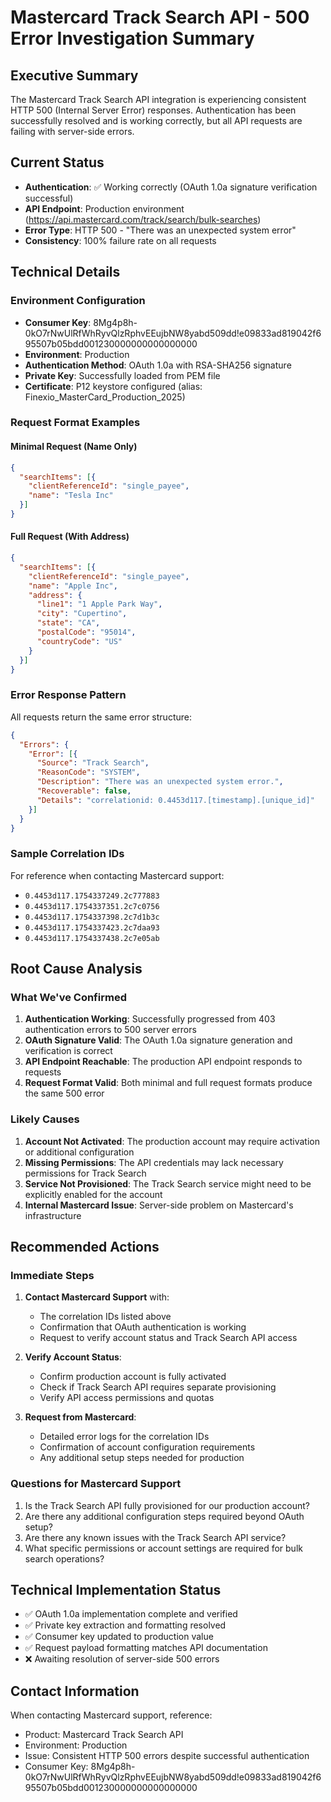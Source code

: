 # Mastercard Track Search API - 500 Error Investigation Summary

## Executive Summary
The Mastercard Track Search API integration is experiencing consistent HTTP 500 (Internal Server Error) responses. Authentication has been successfully resolved and is working correctly, but all API requests are failing with server-side errors.

## Current Status
- **Authentication**: ✅ Working correctly (OAuth 1.0a signature verification successful)
- **API Endpoint**: Production environment (https://api.mastercard.com/track/search/bulk-searches)
- **Error Type**: HTTP 500 - "There was an unexpected system error"
- **Consistency**: 100% failure rate on all requests

## Technical Details

### Environment Configuration
- **Consumer Key**: 8Mg4p8h-0kO7rNwUlRfWhRyvQlzRphvEEujbNW8yabd509dd!e09833ad819042f695507b05bdd001230000000000000000
- **Environment**: Production
- **Authentication Method**: OAuth 1.0a with RSA-SHA256 signature
- **Private Key**: Successfully loaded from PEM file
- **Certificate**: P12 keystore configured (alias: Finexio_MasterCard_Production_2025)

### Request Format Examples

#### Minimal Request (Name Only)
```json
{
  "searchItems": [{
    "clientReferenceId": "single_payee",
    "name": "Tesla Inc"
  }]
}
```

#### Full Request (With Address)
```json
{
  "searchItems": [{
    "clientReferenceId": "single_payee",
    "name": "Apple Inc",
    "address": {
      "line1": "1 Apple Park Way",
      "city": "Cupertino",
      "state": "CA",
      "postalCode": "95014",
      "countryCode": "US"
    }
  }]
}
```

### Error Response Pattern
All requests return the same error structure:
```json
{
  "Errors": {
    "Error": [{
      "Source": "Track Search",
      "ReasonCode": "SYSTEM",
      "Description": "There was an unexpected system error.",
      "Recoverable": false,
      "Details": "correlationid: 0.4453d117.[timestamp].[unique_id]"
    }]
  }
}
```

### Sample Correlation IDs
For reference when contacting Mastercard support:
- `0.4453d117.1754337249.2c777883`
- `0.4453d117.1754337351.2c7c0756`
- `0.4453d117.1754337398.2c7d1b3c`
- `0.4453d117.1754337423.2c7daa93`
- `0.4453d117.1754337438.2c7e05ab`

## Root Cause Analysis

### What We've Confirmed
1. **Authentication Working**: Successfully progressed from 403 authentication errors to 500 server errors
2. **OAuth Signature Valid**: The OAuth 1.0a signature generation and verification is correct
3. **API Endpoint Reachable**: The production API endpoint responds to requests
4. **Request Format Valid**: Both minimal and full request formats produce the same 500 error

### Likely Causes
1. **Account Not Activated**: The production account may require activation or additional configuration
2. **Missing Permissions**: The API credentials may lack necessary permissions for Track Search
3. **Service Not Provisioned**: The Track Search service might need to be explicitly enabled for the account
4. **Internal Mastercard Issue**: Server-side problem on Mastercard's infrastructure

## Recommended Actions

### Immediate Steps
1. **Contact Mastercard Support** with:
   - The correlation IDs listed above
   - Confirmation that OAuth authentication is working
   - Request to verify account status and Track Search API access

2. **Verify Account Status**:
   - Confirm production account is fully activated
   - Check if Track Search API requires separate provisioning
   - Verify API access permissions and quotas

3. **Request from Mastercard**:
   - Detailed error logs for the correlation IDs
   - Confirmation of account configuration requirements
   - Any additional setup steps needed for production

### Questions for Mastercard Support
1. Is the Track Search API fully provisioned for our production account?
2. Are there any additional configuration steps required beyond OAuth setup?
3. Are there any known issues with the Track Search API service?
4. What specific permissions or account settings are required for bulk search operations?

## Technical Implementation Status
- ✅ OAuth 1.0a implementation complete and verified
- ✅ Private key extraction and formatting resolved
- ✅ Consumer key updated to production value
- ✅ Request payload formatting matches API documentation
- ❌ Awaiting resolution of server-side 500 errors

## Contact Information
When contacting Mastercard support, reference:
- Product: Mastercard Track Search API
- Environment: Production
- Issue: Consistent HTTP 500 errors despite successful authentication
- Consumer Key: 8Mg4p8h-0kO7rNwUlRfWhRyvQlzRphvEEujbNW8yabd509dd!e09833ad819042f695507b05bdd001230000000000000000